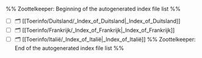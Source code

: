 %% Zoottelkeeper: Beginning of the autogenerated index file list  %%
- [ ] 🗂️ [[Toerinfo/Duitsland/_Index_of_Duitsland|_Index_of_Duitsland]]
- [ ] 🗂️ [[Toerinfo/Frankrijk/_Index_of_Frankrijk|_Index_of_Frankrijk]]
- [ ] 🗂️ [[Toerinfo/Italië/_Index_of_Italië|_Index_of_Italië]]
%% Zoottelkeeper: End of the autogenerated index file list  %%
